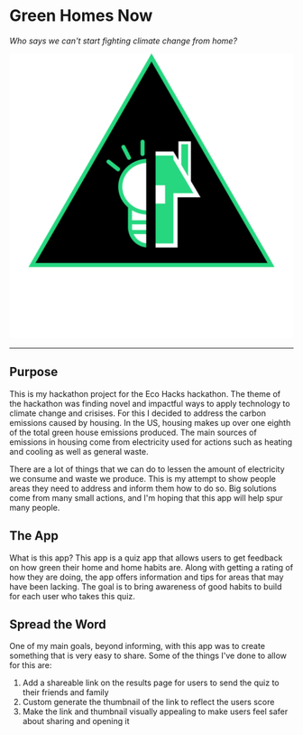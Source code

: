 # Green Homes Now

_Who says we can't start fighting climate change from home?_

![Green Homes Now Logo](/android-chrome-512x512.png)

---

## Purpose

This is my hackathon project for the Eco Hacks hackathon. The theme of the hackathon was finding novel and impactful ways to apply technology to climate change and crisises. For this I decided to address the carbon emissions caused by housing. In the US, housing makes up over one eighth of the total green house emissions produced. The main sources of emissions in housing come from electricity used for actions such as heating and cooling as well as general waste.

There are a lot of things that we can do to lessen the amount of electricity we consume and waste we produce. This is my attempt to show people areas they need to address and inform them how to do so. Big solutions come from many small actions, and I'm hoping that this app will help spur many people.

## The App

What is this app? This app is a quiz app that allows users to get feedback on how green their home and home habits are. Along with getting a rating of how they are doing, the app offers information and tips for areas that may have been lacking. The goal is to bring awareness of good habits to build for each user who takes this quiz.

## Spread the Word

One of my main goals, beyond informing, with this app was to create something that is very easy to share. Some of the things I've done to allow for this are:

1. Add a shareable link on the results page for users to send the quiz to their friends and family
2. Custom generate the thumbnail of the link to reflect the users score
3. Make the link and thumbnail visually appealing to make users feel safer about sharing and opening it
